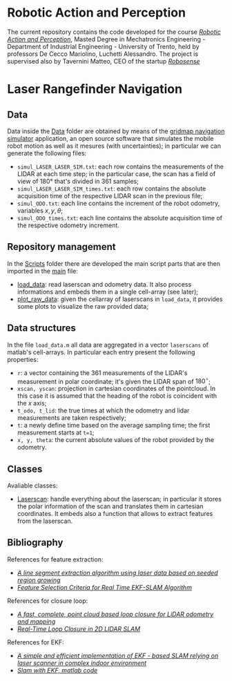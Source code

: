 # Robotic Action and Perception
The current repository contains the code developed for the course [_Robotic Action and Perception_](https://www.miro.ing.unitn.it/category/robotic-perception-and-action/), Masted Degree in Mechatronics Engineering - Department of Industrial Engineering - University of Trento, held by professors De Cecco Mariolino, Luchetti Alessandro. The project is supervised also by Tavernini Matteo, CEO of the startup [_Robosense_](https://www.robosense.it/it/)


# Laser Rangefinder Navigation


## Data
Data inside the [Data](Data/) folder are obtained by means of the [gridmap navigation simulator](https://www.mrpt.org/list-of-mrpt-apps/application_gridmapnavsimul/) application, an open source software that simulates the mobile robot motion as well as it mesures (with uncertainties); in particular we can generate the following files:
- `simul_LASER_LASER_SIM.txt`: each row contains the measurements of the LIDAR at each time step; in the particular case, the scan has a field of view of 180° that's divided in 361 samples;
- `simul_LASER_LASER_SIM_times.txt`: each row contains the absolute acquisition time of the respective LIDAR scan in the previous file;
- `simul_ODO.txt`: each line contains the increment of the robot odometry, variables $x,y,\theta$;
- `simul_ODO_times.txt`: each line contains the absolute acquisition time of the respective odometry increment.

## Repository management
In the [Scripts](Scripts/) folder there are developed the main script parts that are then imported in the [main](main.m) file:
- [load_data](Scripts/load_data.m): read laserscan and odometry data. It also process informations and embeds them in a single cell-array (see later);
- [plot_raw_data](Scripts/plot_raw_data.m): given the cellarray of laserscans in `load_data`, it provides some plots to visualize the raw provided data;


## Data structures
In the file `load_data.m` all data are aggregated in a vector `laserscans` of matlab's cell-arrays. In particular each entry present the following properties:
- `r`: a vector containing the 361 measurements of the LIDAR's measurement in polar coordinate; it's given the LIDAR span of $180^\circ$;
- `xscan, yscan`: projection in cartesian coordinates of the pointcloud. In this case it is assumed that the heading of the robot is coincident with the $x$ axis;
- `t_odo, t_lid`: the true times at which the odometry and lidar measurements are taken respectively;
- `t`: a newly define time based on the average sampling time; the first measurement starts at `t=1`;
- `x, y, theta`: the current absolute values of the robot provided by the odometry.

## Classes
Avaliable classes:

- [Laserscan](Classes/Laserscan.m): handle everything about the laserscan; in particular it stores the polar information of the scan and translates them in cartesian coordinates. It embeds also a function that allows to extract features from the laserscan.

## Bibliography
References for feature extraction:
- [_A line segment extraction algorithm using laser data based on seeded region growing_](https://journals.sagepub.com/doi/pdf/10.1177/1729881418755245)
- [_Feature Selection Criteria for Real Time EKF-SLAM Algorithm_](https://journals.sagepub.com/doi/full/10.5772/7237#alg3-7237)

References for closure loop:
- [_A fast, complete, point cloud based loop closure for LiDAR odometry and mapping_](https://arxiv.org/pdf/1909.11811.pdf)
- [_Real-Time Loop Closure in 2D LIDAR SLAM_](https://static.googleusercontent.com/media/research.google.com/en//pubs/archive/45466.pdf)

References for EKF:
- [_A simple and efficient implementation of EKF - based SLAM relying on laser scanner in complex indoor environment_](https://www.infona.pl/resource/bwmeta1.element.baztech-5cbd9e8d-e5b6-4200-8f35-186220453ec8/content/partContents/0331eb36-015d-38a5-a06b-9f1870722f01)
- [_Slam with EKF, matlab code_](https://github.com/jaijuneja/ekf-slam-matlab)
